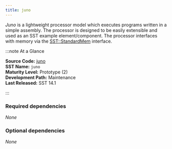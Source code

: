 ```yaml
---
title: juno
---
```


*Juno* is a lightweight processor model which executes programs written in a simple assembly. The processor is designed to be easily extensible and used as an SST example element/component. The processor interfaces with memory via the [SST::StandardMem](../../core/iface/StandardMem/class) interface.

:::note At a Glance

**Source Code:** [juno](https://github.com/sstsimulator/juno) &nbsp;  
**SST Name:** `juno` &nbsp;  
**Maturity Level:** Prototype (2) &nbsp;  
**Development Path:** Maintenance &nbsp;   
**Last Released:** SST 14.1

:::

### Required dependencies
*None*

### Optional dependencies
*None*
